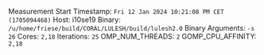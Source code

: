 Measurement Start Timestamp: `Fri 12 Jan 2024 10:21:08 PM CET (1705094468)`
Host: i10se19
Binary: `/u/home/friese/build/CORAL/LULESH/build/lulesh2.0`
Binary Arguments: `-s 26`
Cores: `2,18`
Iterations: `25`
OMP_NUM_THREADS: `2`
GOMP_CPU_AFFINITY: `2,18`

